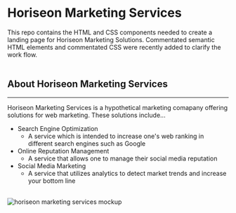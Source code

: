 # Horiseon Marketing Services
This repo contains the HTML and CSS components needed to create a landing page for Horiseon Marketing Solutions. Commentated semantic HTML elements and commentated CSS were recently added to clarify the work flow.
</br></br>
## About Horiseon Marketing Services
***
Horiseon Marketing Services is a hypothetical marketing comapany offering solutions for web marketing. These solutions include...
</br>
* Search Engine Optimization
    *  A service which is intended to increase one's web ranking in different search engines such as Google
* Online Reputation Management
    * A service that allows one to manage their social media reputation
* Social Media Marketing
    * A service that utilizes analytics to detect market trends and increase your bottom line
</br></br>
<img src="./assets/images/readme-mockup.png" alt="horiseon marketing services mockup" />